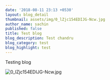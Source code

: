 ```yaml
---
date: '2018-08-11 23:13 +0530'
layout: blog_detail
thumbnail: assets/img/0_lZjc154EDIJG-Ncw.jpg
author_name: sachin
published: false
title: Test blog
blog_description: Test chandru
blog_category: test
blog_highlight: test
---
```

Testing blog

![0_lZjc154EDIJG-Ncw.jpg]({{site.baseurl}}/assets/img/0_lZjc154EDIJG-Ncw.jpg)


